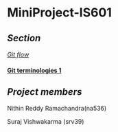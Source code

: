 # **MiniProject-IS601**

## *Section*
*[Git flow]()*
#### [Git terminologies 1](https://github.com/Nithinreddy127/MiniProject-IS601/blob/master/Git_terminologies.md) 





## *Project members*
Nithin Reddy Ramachandra(na536)

Suraj Vishwakarma (srv39) 
